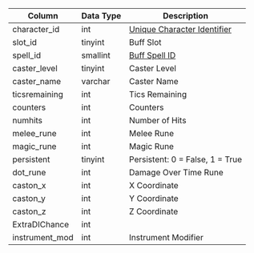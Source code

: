 | Column         | Data Type | Description                                      |
| -------------- | --------- | ------------------------------------------------ |
| character_id   | int       | [Unique Character Identifier](character_data.md) |
| slot_id        | tinyint   | Buff Slot                                        |
| spell_id       | smallint  | [Buff Spell ID](spells_new.md)                   |
| caster_level   | tinyint   | Caster Level                                     |
| caster_name    | varchar   | Caster Name                                      |
| ticsremaining  | int       | Tics Remaining                                   |
| counters       | int       | Counters                                         |
| numhits        | int       | Number of Hits                                   |
| melee_rune     | int       | Melee Rune                                       |
| magic_rune     | int       | Magic Rune                                       |
| persistent     | tinyint   | Persistent: 0 = False, 1 = True                  |
| dot_rune       | int       | Damage Over Time Rune                            |
| caston_x       | int       | X Coordinate                                     |
| caston_y       | int       | Y Coordinate                                     |
| caston_z       | int       | Z Coordinate                                     |
| ExtraDIChance  | int       |                                                  |
| instrument_mod | int       | Instrument Modifier                              |